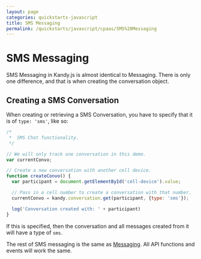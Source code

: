 ```yaml
---
layout: page
categories: quickstarts-javascript
title: SMS Messaging
permalink: /quickstarts/javascript/cpaas/SMS%20Messaging
---
```


# SMS Messaging

SMS Messaging in Kandy.js is almost identical to Messaging. There is only one difference, and that is when creating the conversation object.

## Creating a SMS Conversation

When creating or retrieving a SMS Conversation, you have to specify that it is of `type: 'sms'`, like so:

``` javascript
/*
 *  SMS Chat functionality.
 */

// We will only track one conversation in this demo.
var currentConvo;

// Create a new conversation with another cell device.
function createConvo() {
  var participant = document.getElementById('cell-device').value;

  // Pass in a cell number to create a conversation with that number.
  currentConvo = kandy.conversation.get(participant, {type: 'sms'});

  log('Conversation created with: ' + participant)
}
```

If this is specified, then the conversation and all messages created from it will have a type of `sms`.

The rest of SMS messaging is the same as [Messaging](Messaging). All API functions and events will work the same.



